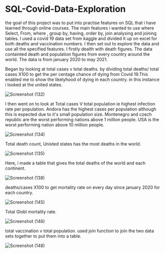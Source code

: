 # SQL-Covid-Data-Exploration

the goal of this project was to put into practise features on SQL that i have learned through online courses. The main features i wanted to use where 
Select, From, where , group by, having, order by, join analysing and joining tables. I used a covid 19 data set from kaggle and divided it up on excel for both deaths and vaccination numbers. I then set out to explore the data and use all the specified features. I firstly dealth with death figures. The data containted death and population figures from every country around the world. The data is from january 2020 to may 2021. 

Began by looking at total cases v total deaths. by dividing total deaths/ total cases X100 to get the per centage chance of dying from Covid 19.This enabled me to 
show the likelyhood of dying in each country. in this instance i looked at the united states. 

![Screenshot (132)](https://user-images.githubusercontent.com/84920516/124505125-bc725180-ddc0-11eb-82b8-78a9d91541cb.png)


I then went on to look at Total cases V total population ie highest infection rate per population. Andora has the highest cases per population although this is expected due to it's small population size. Montenegro and czech republic are the worst performing nations above 1 
million people. USA is the worst performing nation above 10 million people. 

![Screenshot (134)](https://user-images.githubusercontent.com/84920516/124506671-145e8780-ddc4-11eb-8704-0e89a74afede.png)

Total death count, Unisted states has the most deaths in the world. 

![Screenshot (135)](https://user-images.githubusercontent.com/84920516/124509446-e4b27e00-ddc9-11eb-99a9-aebf4a29a0c4.png)

Here, i made a table that gives the total deaths of the world and each continent. 


![Screenshot (138)](https://user-images.githubusercontent.com/84920516/124508795-74efc380-ddc8-11eb-8b0e-d0b2daa2c3ff.png)

deaths/cases X100 to get mortality rate on every day since january 2020 for each country. 

![Screenshot (145)](https://user-images.githubusercontent.com/84920516/124517025-df116400-ddda-11eb-88ce-c589e7752d22.png)

Total Globl mortality rate.

![Screenshot (146)](https://user-images.githubusercontent.com/84920516/124517031-e2a4eb00-ddda-11eb-9ea1-414a7e1e6151.png)

total vaccination v total population. used join function to join the two data sets together to put them into a table. 

![Screenshot (148)](https://user-images.githubusercontent.com/84920516/124519583-a7f28100-dde1-11eb-9252-0ba634b48b16.png)
